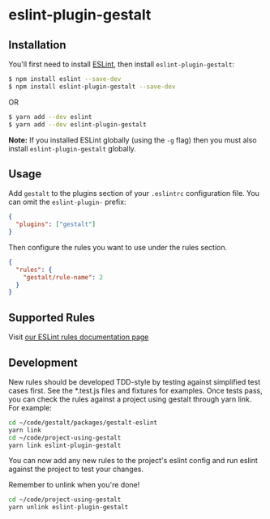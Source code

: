 # eslint-plugin-gestalt

## Installation

You'll first need to install [ESLint](http://eslint.org), then install `eslint-plugin-gestalt`:

```bash
$ npm install eslint --save-dev
$ npm install eslint-plugin-gestalt --save-dev
```

OR

```bash
$ yarn add --dev eslint
$ yarn add --dev eslint-plugin-gestalt
```

**Note:** If you installed ESLint globally (using the `-g` flag) then you must also install `eslint-plugin-gestalt` globally.

## Usage

Add `gestalt` to the plugins section of your `.eslintrc` configuration file. You can omit the `eslint-plugin-` prefix:

```json
{
  "plugins": ["gestalt"]
}
```

Then configure the rules you want to use under the rules section.

```json
{
  "rules": {
    "gestalt/rule-name": 2
  }
}
```

## Supported Rules

Visit [our ESLint rules documentation page](https://gestalt.pinterest.systems/get_started/developers/eslint_plugin)

## Development

New rules should be developed TDD-style by testing against simplified test cases first. See the \*.test.js files and fixtures for examples. Once tests pass, you can check the rules against a project using gestalt through yarn link. For example:

```bash
cd ~/code/gestalt/packages/gestalt-eslint
yarn link
cd ~/code/project-using-gestalt
yarn link eslint-plugin-gestalt
```

You can now add any new rules to the project's eslint config and run eslint against the project to test your changes.

Remember to unlink when you're done!

```bash
cd ~/code/project-using-gestalt
yarn unlink eslint-plugin-gestalt
```
